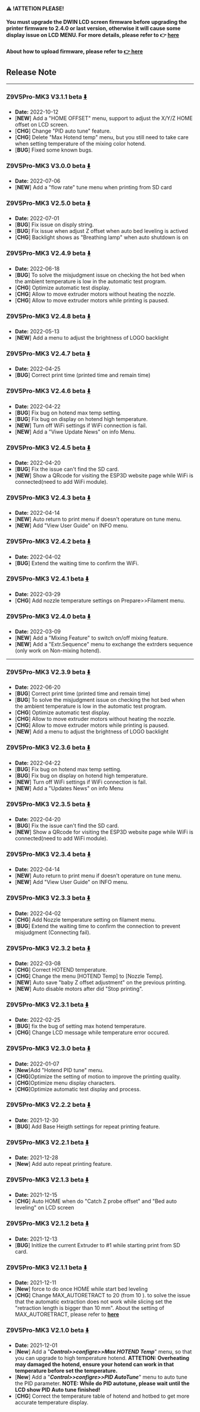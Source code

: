 #### :warning: !ATTETION PLEASE! 
#### You must upgrade the DWIN LCD screen firmware before upgrading the printer firmware to 2.4.0 or last version, otherwise it will cause some display issue on LCD MENU. For more details, please refer to :point_right: [**here**](https://github.com/ZONESTAR3D/Upgrade-kit-guide/tree/main/TFT-LCD/LCD-DWIN)

#### About how to upload firmware, please refer to [:point_right: here](https://github.com/ZONESTAR3D/Firmware/tree/master/Z9/Z9V5/bin#how-to-upload-firmware-to-z9v5pro)

## Release Note
-------
### Z9V5Pro-MK3 V3.1.1 beta [:arrow_down:](./Z9V5Pro-MK3_V3_1_1_beta.zip)
- **Date:** 2022-10-12
- [**NEW**] Add a "HOME OFFSET" menu, support to adjust the X/Y/Z HOME offset on LCD screen.
- [**CHG**] Change "PID auto tune" feature.
- [**CHG**] Delete "Max Hotend temp" menu, but you still need to take care when setting temperature of the mixing color hotend.
- [**BUG**] Fixed some known bugs.

### Z9V5Pro-MK3 V3.0.0 beta [:arrow_down:](Z9V5Pro-MK3_V3_0_0_beta.zip)
- **Date:** 2022-07-06
- [**NEW**] Add a "flow rate" tune menu when printing from SD card  

### Z9V5Pro-MK3 V2.5.0 beta [:arrow_down:](Z9V5Pro-MK3_V2_5_0_beta.zip)
- **Date:** 2022-07-01
- [**BUG**] Fix issue on disply string.
- [**BUG**] Fix issue when adjust Z offset when auto bed leveling is actived
- [**CHG**] Backlight shows as "Breathing lamp" when auto shutdown is on

### Z9V5Pro-MK3 V2.4.9 beta [:arrow_down:](Z9V5Pro_MK3_V2_4_9_beta.zip)
- **Date:** 2022-06-18
- [**BUG**] To solve the misjudgment issue on checking the hot bed when the ambient temperature is low in the automatic test program.
- [**CHG**] Optimize automatic test display.
- [**CHG**] Allow to move extruder motors without heating the nozzle.
- [**CHG**] Allow to move extruder motors while printing is paused.

### Z9V5Pro-MK3 V2.4.8 beta [:arrow_down:](Z9V5Pro_MK3_V2_4_8_beta.zip)
- **Date:** 2022-05-13
- [**NEW**] Add a menu to adjust the brightness of LOGO backlight

### Z9V5Pro-MK3 V2.4.7 beta [:arrow_down:](Z9V5Pro_MK3_V2_4_7_beta.zip)
- **Date:** 2022-04-25
- [**BUG**] Correct print time (printed time and remain time)

### Z9V5Pro-MK3 V2.4.6 beta [:arrow_down:](Z9V5Pro_MK3_V2_4_6_beta.zip)
- **Date:** 2022-04-22
- [**BUG**] Fix bug on hotend max temp setting.
- [**BUG**] Fix bug on display on hotend high temperature.
- [**NEW**] Turn off WiFi settings if WiFi connection is fail.
- [**NEW**] Add a "Viwe Update News" on info Menu.

### Z9V5Pro-MK3 V2.4.5 beta [:arrow_down:](Z9V5Pro_MK3_V2_4_5_beta.zip)
- **Date:** 2022-04-20
- [**BUG**] Fix the issue can't find the SD card.
- [**NEW**] Show a QRcode for visiting the ESP3D website page while WiFi is connected(need to add WiFi module).

### Z9V5Pro-MK3 V2.4.3 beta [:arrow_down:](Z9V5Pro_MK3_V2_4_3_beta.zip)
- **Date:** 2022-04-14
- [**NEW**] Auto return to print menu if doesn't operature on tune menu.
- [**NEW**] Add "View User Guide" on INFO menu.

### Z9V5Pro-MK3 V2.4.2 beta [:arrow_down:](Z9V5Pro_MK3_V2_4_2_beta.zip)
- **Date:** 2022-04-02
- [**BUG**] Extend the waiting time to confirm the WiFi.

### Z9V5Pro-MK3 V2.4.1 beta [:arrow_down:](Z9V5Pro_MK3_V2_4_1_beta.zip)
- **Date:** 2022-03-29
- [**CHG**] Add nozzle temperature settings on Prepare>>Filament menu. 

### Z9V5Pro-MK3 V2.4.0 beta [:arrow_down:](Z9V5Pro_MK3_V2_4_0_beta.zip)
- **Date:** 2022-03-09
- [**NEW**] Add a "Mixing Feature" to switch on/off mixing feature.
- [**NEW**] Add a "Extr.Sequence" menu to exchange the extrders sequence (only work on Non-mixing hotend).  

------
### Z9V5Pro-MK3 V2.3.9 beta [:arrow_down:](Z9V5Pro_MK3_V2_3_9_beta.zip)
- **Date:** 2022-06-20
- [**BUG**] Correct print time (printed time and remain time)
- [**BUG**] To solve the misjudgment issue on checking the hot bed when the ambient temperature is low in the automatic test program.
- [**CHG**] Optimize automatic test display.
- [**CHG**] Allow to move extruder motors without heating the nozzle.
- [**CHG**] Allow to move extruder motors while printing is paused.
- [**NEW**] Add a menu to adjust the brightness of LOGO backlight

### Z9V5Pro-MK3 V2.3.6 beta [:arrow_down:](Z9V5Pro_MK3_V2_3_6_beta.zip)
- **Date:** 2022-04-22
- [**BUG**] Fix bug on hotend max temp setting.
- [**BUG**] Fix bug on display on hotend high temperature.
- [**NEW**] Turn off WiFi settings if WiFi connection is fail.
- [**NEW**] Add a "Updates News" on info Menu

### Z9V5Pro-MK3 V2.3.5 beta [:arrow_down:](Z9V5Pro_MK3_V2_3_5_beta.zip)
- **Date:** 2022-04-20
- [**BUG**] Fix the issue can't find the SD card.
- [**NEW**] Show a QRcode for visiting the ESP3D website page while WiFi is connected(need to add WiFi module).

### Z9V5Pro-MK3 V2.3.4 beta [:arrow_down:](Z9V5Pro_MK3_V2_3_4_beta.zip)
- **Date:** 2022-04-14
- [**NEW**] Auto return to print menu if doesn't operature on tune menu.
- [**NEW**] Add "View User Guide" on INFO menu.

### Z9V5Pro-MK3 V2.3.3 beta [:arrow_down:](Z9V5Pro_MK3_V2_3_3_beta.zip)
- **Date:** 2022-04-02
- [**CHG**] Add Nozzle temperature setting on filament menu.
- [**BUG**] Extend the waiting time to confirm the connection to prevent misjudgment (Connecting fail).

### Z9V5Pro-MK3 V2.3.2 beta [:arrow_down:](Z9V5Pro_MK3_V2_3_2_beta.zip)
- **Date:** 2022-03-08
- [**CHG**] Correct HOTEND temperature.
- [**CHG**] Change the menu [HOTEND Temp] to [Nozzle Temp].   
- [**NEW**] Auto save "baby Z offset adjustment" on the previous printing. 
- [**NEW**] Auto disable motors after did "Stop printing".

### Z9V5Pro-MK3 V2.3.1 beta [:arrow_down:](Z9V5Pro_MK3_V2_3_1_beta.zip)
- **Date:** 2022-02-25
- [**BUG**] fix the bug of setting max hotend temperature.  
- [**CHG**] Change LCD message while temperature error occured.  

### Z9V5Pro-MK3 V2.3.0 beta [:arrow_down:](Z9V5Pro_MK3_V2_3_0_beta.zip)
- **Date:** 2022-01-07
- [**New**]Add "Hotend PID tune" menu.  
- [**CHG**]Optimize the setting of motion to improve the printing quality.  
- [**CHG**]Optimize menu display characters.
- [**CHG**]Optimize automatic test display and process.

### Z9V5Pro-MK3 V2.2.2 beta [:arrow_down:](Z9V5Pro_MK3_V2_2_2_beta.zip)
- **Date:** 2021-12-30
- [**BUG**] Add Base Heigth settings for repeat printing feature. 

### Z9V5Pro-MK3 V2.2.1 beta [:arrow_down:](Z9V5Pro_MK3_V2_2_1_beta.zip)
- **Date:** 2021-12-28
- [**New**] Add auto repeat printing feature. 

### Z9V5Pro-MK3 V2.1.3 beta [:arrow_down:](Z9V5Pro_MK3_V2_1_3_beta.zip)
- **Date:** 2021-12-15 
- [**CHG**] Auto HOME when do "Catch Z probe offset" and "Bed auto leveling" on LCD screen

### Z9V5Pro-MK3 V2.1.2 beta [:arrow_down:](Z9V5Pro_MK3_V2_1_2_beta.zip)
- **Date:** 2021-12-13 
- [**BUG**] Initlize the current Extruder to #1 while starting print from SD card.   

### Z9V5Pro-MK3 V2.1.1 beta [:arrow_down:](Z9V5Pro_MK3_V2_1_1_beta.zip)
- **Date:** 2021-12-11 
- [**New**] force to do once HOME while start bed leveling
- [**CHG**] Change MAX_AUTORETRACT to 20 (from 10 ). to solve the issue that the automatic extraction does not work while slicing set the "retraction length is bigger than 10 mm". About the setting of MAX_AUTORETRACT, please refer to  [**here**](https://marlinfw.org/docs/configuration/configuration.html#firmware-retraction)  

### Z9V5Pro-MK3 V2.1.0 beta [:arrow_down:](Z9V5Pro_MK3_V2_1_0_beta.zip)
- **Date:** 2021-12-01 
- [**New**] Add a "***Control>>configre>>Max HOTEND Temp***" menu, so that you can upgrade to high temperature hotend. **ATTETION: Overheating may damaged the hotend, ensure your hotend can work in that temperature before set the temperature.**  
- [**New**] Add a "***Control>>configre>>PID AutoTune***" menu to auto tune the PID parameter.   **NOTE: While do PID autotune, please wait until the LCD show PID Auto tune finished!**  
- [**CHG**] Correct the temperature table of hotend and hotbed to get more accurate temperature display.  
